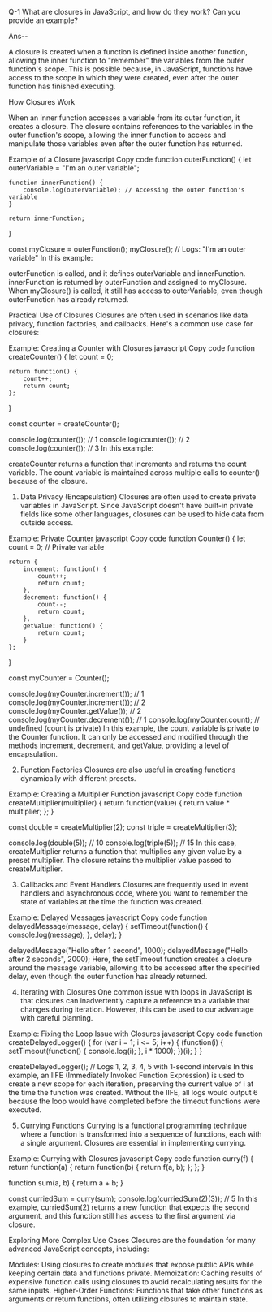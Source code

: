 Q-1 What are closures in JavaScript, and how do they work? Can you provide an example?

Ans--

A closure is created when a function is defined inside another function, allowing the inner function to "remember" the variables from the outer function's scope. This is possible because, in JavaScript, functions have access to the scope in which they were created, even after the outer function has finished executing.
  
How Closures Work

When an inner function accesses a variable from its outer function, it creates a closure. The closure contains references to the variables in the outer function's scope, allowing the inner function to access and manipulate those variables even after the outer function has returned.

Example of a Closure
javascript
Copy code
function outerFunction() {
    let outerVariable = "I'm an outer variable";

    function innerFunction() {
        console.log(outerVariable); // Accessing the outer function's variable
    }

    return innerFunction;
}

const myClosure = outerFunction();
myClosure(); // Logs: "I'm an outer variable"
In this example:

outerFunction is called, and it defines outerVariable and innerFunction.
innerFunction is returned by outerFunction and assigned to myClosure.
When myClosure() is called, it still has access to outerVariable, even though outerFunction has already returned.


Practical Use of Closures
Closures are often used in scenarios like data privacy, function factories, and callbacks. Here's a common use case for closures:

Example: Creating a Counter with Closures
javascript
Copy code
function createCounter() {
    let count = 0;

    return function() {
        count++;
        return count;
    };
}

const counter = createCounter();

console.log(counter()); // 1
console.log(counter()); // 2
console.log(counter()); // 3
In this example:

createCounter returns a function that increments and returns the count variable.
The count variable is maintained across multiple calls to counter() because of the closure.


1. Data Privacy (Encapsulation)
Closures are often used to create private variables in JavaScript. Since JavaScript doesn't have built-in private fields like some other languages, closures can be used to hide data from outside access.

Example: Private Counter
javascript
Copy code
function Counter() {
    let count = 0; // Private variable

    return {
        increment: function() {
            count++;
            return count;
        },
        decrement: function() {
            count--;
            return count;
        },
        getValue: function() {
            return count;
        }
    };
}

const myCounter = Counter();

console.log(myCounter.increment()); // 1
console.log(myCounter.increment()); // 2
console.log(myCounter.getValue());  // 2
console.log(myCounter.decrement()); // 1
console.log(myCounter.count);       // undefined (count is private)
In this example, the count variable is private to the Counter function. It can only be accessed and modified through the methods increment, decrement, and getValue, providing a level of encapsulation.

2. Function Factories
Closures are also useful in creating functions dynamically with different presets.

Example: Creating a Multiplier Function
javascript
Copy code
function createMultiplier(multiplier) {
    return function(value) {
        return value * multiplier;
    };
}

const double = createMultiplier(2);
const triple = createMultiplier(3);

console.log(double(5)); // 10
console.log(triple(5)); // 15
In this case, createMultiplier returns a function that multiplies any given value by a preset multiplier. The closure retains the multiplier value passed to createMultiplier.

3. Callbacks and Event Handlers
Closures are frequently used in event handlers and asynchronous code, where you want to remember the state of variables at the time the function was created.

Example: Delayed Messages
javascript
Copy code
function delayedMessage(message, delay) {
    setTimeout(function() {
        console.log(message);
    }, delay);
}

delayedMessage("Hello after 1 second", 1000);
delayedMessage("Hello after 2 seconds", 2000);
Here, the setTimeout function creates a closure around the message variable, allowing it to be accessed after the specified delay, even though the outer function has already returned.

4. Iterating with Closures
One common issue with loops in JavaScript is that closures can inadvertently capture a reference to a variable that changes during iteration. However, this can be used to our advantage with careful planning.

Example: Fixing the Loop Issue with Closures
javascript
Copy code
function createDelayedLogger() {
    for (var i = 1; i <= 5; i++) {
        (function(i) { 
            setTimeout(function() {
                console.log(i);
            }, i * 1000);
        })(i);
    }
}

createDelayedLogger();
// Logs 1, 2, 3, 4, 5 with 1-second intervals
In this example, an IIFE (Immediately Invoked Function Expression) is used to create a new scope for each iteration, preserving the current value of i at the time the function was created. Without the IIFE, all logs would output 6 because the loop would have completed before the timeout functions were executed.

5. Currying Functions
Currying is a functional programming technique where a function is transformed into a sequence of functions, each with a single argument. Closures are essential in implementing currying.

Example: Currying with Closures
javascript
Copy code
function curry(f) {
    return function(a) {
        return function(b) {
            return f(a, b);
        };
    };
}

function sum(a, b) {
    return a + b;
}

const curriedSum = curry(sum);
console.log(curriedSum(2)(3)); // 5
In this example, curriedSum(2) returns a new function that expects the second argument, and this function still has access to the first argument via closure.

Exploring More Complex Use Cases
Closures are the foundation for many advanced JavaScript concepts, including:

Modules: Using closures to create modules that expose public APIs while keeping certain data and functions private.
Memoization: Caching results of expensive function calls using closures to avoid recalculating results for the same inputs.
Higher-Order Functions: Functions that take other functions as arguments or return functions, often utilizing closures to maintain state.

